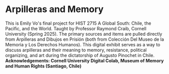 # Arpilleras and Memory
This is Emily Vo's final project for HIST 2715 A Global South: Chile, the Pacific, and the World. Taught by Professor Raymond Craib, Cornell University (Spring 2025). 
The primary sources and items are pulled directly from Arpilleras and Dibujos en Prisión (both from Colección Del Museo de la Memoria y Los Derechos Humanos). 
This digital exhibit serves as a way to discuss arpilleras and their meaning to memory, resistance, political organizing, and art during the dictatorship of Augusto Pinochet in Chile. <br/>
**Acknowledgements: Cornell University Digital Colab, Museum of Memory and Human Rights (Santiago, Chile)**
